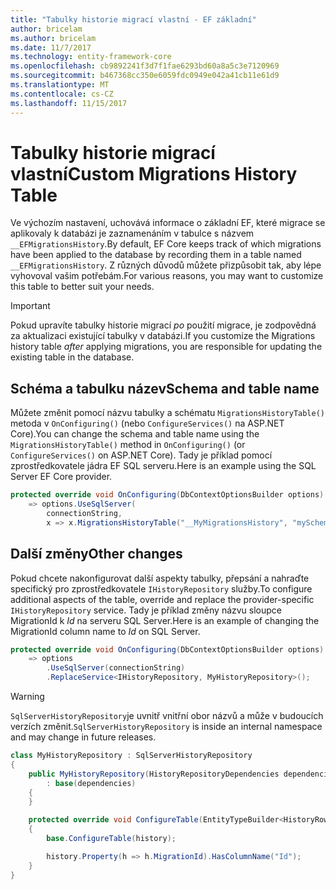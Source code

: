 ```yaml
---
title: "Tabulky historie migrací vlastní - EF základní"
author: bricelam
ms.author: bricelam
ms.date: 11/7/2017
ms.technology: entity-framework-core
ms.openlocfilehash: cb9892241f3d7f1fae6293bd60a8a5c3e7120969
ms.sourcegitcommit: b467368cc350e6059fdc0949e042a41cb11e61d9
ms.translationtype: MT
ms.contentlocale: cs-CZ
ms.lasthandoff: 11/15/2017
---
```

<a name="custom-migrations-history-table"></a><span data-ttu-id="d7153-102">Tabulky historie migrací vlastní</span><span class="sxs-lookup"><span data-stu-id="d7153-102">Custom Migrations History Table</span></span>
===============================
<span data-ttu-id="d7153-103">Ve výchozím nastavení, uchovává informace o základní EF, které migrace se aplikovaly k databázi je zaznamenáním v tabulce s názvem `__EFMigrationsHistory`.</span><span class="sxs-lookup"><span data-stu-id="d7153-103">By default, EF Core keeps track of which migrations have been applied to the database by recording them in a table named `__EFMigrationsHistory`.</span></span> <span data-ttu-id="d7153-104">Z různých důvodů můžete přizpůsobit tak, aby lépe vyhovoval vašim potřebám.</span><span class="sxs-lookup"><span data-stu-id="d7153-104">For various reasons, you may want to customize this table to better suit your needs.</span></span>

> [!IMPORTANT]
> <span data-ttu-id="d7153-105">Pokud upravíte tabulky historie migrací *po* použití migrace, je zodpovědná za aktualizaci existující tabulky v databázi.</span><span class="sxs-lookup"><span data-stu-id="d7153-105">If you customize the Migrations history table *after* applying migrations, you are responsible for updating the existing table in the database.</span></span>

<a name="schema-and-table-name"></a><span data-ttu-id="d7153-106">Schéma a tabulku název</span><span class="sxs-lookup"><span data-stu-id="d7153-106">Schema and table name</span></span>
----------------------
<span data-ttu-id="d7153-107">Můžete změnit pomocí názvu tabulky a schématu `MigrationsHistoryTable()` metoda v `OnConfiguring()` (nebo `ConfigureServices()` na ASP.NET Core).</span><span class="sxs-lookup"><span data-stu-id="d7153-107">You can change the schema and table name using the `MigrationsHistoryTable()` method in `OnConfiguring()` (or `ConfigureServices()` on ASP.NET Core).</span></span> <span data-ttu-id="d7153-108">Tady je příklad pomocí zprostředkovatele jádra EF SQL serveru.</span><span class="sxs-lookup"><span data-stu-id="d7153-108">Here is an example using the SQL Server EF Core provider.</span></span>

``` csharp
protected override void OnConfiguring(DbContextOptionsBuilder options)
    => options.UseSqlServer(
        connectionString,
        x => x.MigrationsHistoryTable("__MyMigrationsHistory", "mySchema"));
```

<a name="other-changes"></a><span data-ttu-id="d7153-109">Další změny</span><span class="sxs-lookup"><span data-stu-id="d7153-109">Other changes</span></span>
-------------
<span data-ttu-id="d7153-110">Pokud chcete nakonfigurovat další aspekty tabulky, přepsání a nahraďte specifický pro zprostředkovatele `IHistoryRepository` služby.</span><span class="sxs-lookup"><span data-stu-id="d7153-110">To configure additional aspects of the table, override and replace the provider-specific `IHistoryRepository` service.</span></span> <span data-ttu-id="d7153-111">Tady je příklad změny názvu sloupce MigrationId k *Id* na serveru SQL Server.</span><span class="sxs-lookup"><span data-stu-id="d7153-111">Here is an example of changing the MigrationId column name to *Id* on SQL Server.</span></span>

``` csharp
protected override void OnConfiguring(DbContextOptionsBuilder options)
    => options
        .UseSqlServer(connectionString)
        .ReplaceService<IHistoryRepository, MyHistoryRepository>();
```

> [!WARNING]
> <span data-ttu-id="d7153-112">`SqlServerHistoryRepository`je uvnitř vnitřní obor názvů a může v budoucích verzích změnit.</span><span class="sxs-lookup"><span data-stu-id="d7153-112">`SqlServerHistoryRepository` is inside an internal namespace and may change in future releases.</span></span>

``` csharp
class MyHistoryRepository : SqlServerHistoryRepository
{
    public MyHistoryRepository(HistoryRepositoryDependencies dependencies)
        : base(dependencies)
    {
    }

    protected override void ConfigureTable(EntityTypeBuilder<HistoryRow> history)
    {
        base.ConfigureTable(history);

        history.Property(h => h.MigrationId).HasColumnName("Id");
    }
}
```
